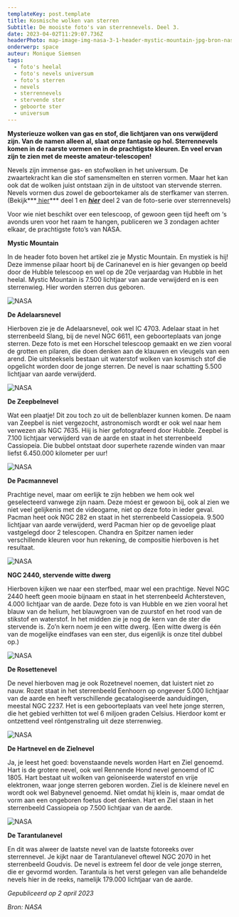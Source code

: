 ```yaml
---
templateKey: post.template
title: Kosmische wolken van sterren
Subtitle: De mooiste foto's van sterrennevels. Deel 3.
date: 2023-04-02T11:29:07.736Z
headerPhoto: map-image-img-nasa-3-1-header-mystic-mountain-jpg-bron-nasa-onderschrift-nasa-3-1-header-mystic-mountain
onderwerp: space
auteur: Monique Siemsen
tags:
  - foto's heelal
  - foto's nevels universum
  - foto's sterren
  - nevels
  - sterrennevels
  - stervende ster
  - geboorte ster
  - universum
---
```

**Mysterieuze wolken van gas en stof, die lichtjaren van ons verwijderd zijn. Van de namen alleen al, slaat onze fantasie op hol. Sterrennevels komen in de raarste vormen en in de prachtigste kleuren. En veel ervan zijn te zien met de meeste amateur-telescopen!**



Nevels zijn immense gas- en stofwolken in het universum. De zwaartekracht kan die stof samensmelten en sterren vormen. Maar het kan ook dat de wolken juist ontstaan zijn in de uitstoot van stervende sterren. Nevels vormen dus zowel de geboortekamer als de sterfkamer van sterren. (Bekijk***[ hier](/galactische-wieg-en-sterfbed)*** deel 1 en ***[hier](/interstellaire-gas-en-stofwolken)*** deel 2 van de foto-serie over sterrennevels)



Voor wie niet beschikt over een telescoop, of gewoon geen tijd heeft om ‘s avonds uren voor het raam te hangen, publiceren we 3 zondagen achter elkaar, de prachtigste foto’s van NASA. 



**Mystic Mountain**

In de header foto boven het artikel zie je Mystic Mountain. En mystiek is hij! Deze immense pilaar hoort bij de Carinanevel en is hier gevangen op beeld door de Hubble telescoop en wel op de 20e verjaardag van Hubble in het heelal. Mystic Mountain is 7.500 lichtjaar van aarde verwijderd en is een sterrenwieg. Hier worden sterren dus geboren.

![](/img/nasa-3-2-eagle.jpg "NASA")

**De Adelaarsnevel**

Hierboven zie je de Adelaarsnevel, ook wel IC 4703. Adelaar staat in het sterrenbeeld Slang, bij de nevel NGC 6611, een geboorteplaats van jonge sterren. Deze foto is met een Horschel telescoop gemaakt en we zien vooral de grotten en pilaren, die doen denken aan de klauwen en vleugels van een arend. Die uitsteeksels bestaan uit waterstof wolken van kosmisch stof die opgelicht worden door de jonge sterren. De nevel is naar schatting 5.500 lichtjaar van aarde verwijderd.

![](/img/nasa-3-3-bubble-nebula.jpg "NASA")

**De Zeepbelnevel**

Wat een plaatje! Dit zou toch zo uit de bellenblazer kunnen komen. De naam van Zeepbel is niet vergezocht, astronomisch wordt er ook wel naar hem verwezen als NGC 7635. Hiij is hier gefotografeerd door Hubble. Zeepbel is 7.100 lichtjaar verwijderd van de aarde en staat in het sterrenbeeld Cassiopeia. Die bubbel ontstaat door superhete razende winden van maar liefst 6.450.000 kilometer per uur!

![](/img/nasa-3-4-pacman.jpg "NASA")

**De Pacmannevel**

Prachtige nevel, maar om eerlijk te zijn hebben we hem ook wel geselecteerd vanwege zijn naam. Deze móest er gewoon bij, ook al zien we niet veel gelijkenis met de videogame, niet op deze foto in ieder geval.  Pacman heet ook NGC 282 en staat in het sterrenbeeld Cassiopeia. 9.500 lichtjaar van aarde verwijderd, werd Pacman hier op de gevoelige plaat vastgelegd door 2 telescopen. Chandra en Spitzer namen ieder verschillende kleuren voor hun rekening, de compositie hierboven is het resultaat.



![](/img/nasa-3-5-witte-dwerg.jpg "NASA")

**NGC 2440, stervende witte dwerg**

Hierboven kijken we naar een sterfbed, maar wel een prachtige. Nevel NGC 2440 heeft geen mooie bijnaam en staat in het sterrenbeeld Achtersteven, 4.000 lichtjaar van de aarde. Deze foto is van Hubble en we zien vooral het blauw van de helium, het blauwgroen van de zuurstof en het rood van de stikstof en waterstof. In het midden zie je nog de kern van de ster die stervende is. Zo’n kern noem je een witte dwerg. (Een witte dwerg is één van de mogelijke eindfases van een ster, dus eigenlijk is onze titel dubbel op.)

![](/img/nasa-3-6-rosette.jpg "NASA")

**De Rosettenevel**

De nevel hierboven mag je ook Rozetnevel noemen, dat luistert niet zo nauw. Rozet staat in het sterrenbeeld Eenhoorn op ongeveer 5.000 lichtjaar van de aarde en heeft verschillende gecatalogiseerde aanduidingen, meestal NGC 2237. Het is een geboorteplaats van veel hete jonge sterren, die het gebied verhitten tot wel 6 miljoen graden Celsius. Hierdoor komt er ontzettend veel röntgenstraling uit deze sterrenwieg.

![](/img/nasa-3-7-hart-en-ziel.jpg "NASA")

**De Hartnevel en de Zielnevel**

Ja, je leest het goed: bovenstaande nevels worden Hart en Ziel genoemd. Hart is de grotere nevel, ook wel Rennende Hond nevel genoemd of IC 1805. Hart bestaat uit wolken van geïoniseerde waterstof en vrije elektronen, waar jonge sterren geboren worden. Ziel is de kleinere nevel en wordt ook wel Babynevel genoemd. Niet omdat hij klein is, maar omdat de vorm aan een ongeboren foetus doet denken. Hart en Ziel staan in het sterrenbeeld Cassiopeia op 7.500 lichtjaar van de aarde. 

![](/img/nasa-3-8-tarantula.jpg "NASA")

**De Tarantulanevel**

En dit was alweer de laatste nevel van de laatste fotoreeks over sterrennevel. Je kijkt naar de Tarantulanevel oftewel NGC 2070 in het sterrenbeeld Goudvis. De nevel is extreem fel door de vele jonge sterren, die er gevormd worden. Tarantula is het verst gelegen van alle behandelde nevels hier in de reeks, namelijk 179.000 lichtjaar van de aarde.



*Gepubliceerd op 2 april 2023*

*Bron: NASA*